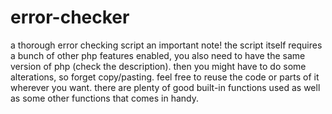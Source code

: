 # error-checker
a thorough error checking script
an important note!
the script itself requires a bunch of other php features enabled, you also need to have the same version of php (check the description).
then you might have to do some alterations, so forget copy/pasting. 
feel free to reuse the code or parts of it wherever you want. there are plenty of good built-in functions used as well as some other functions that comes in handy.
